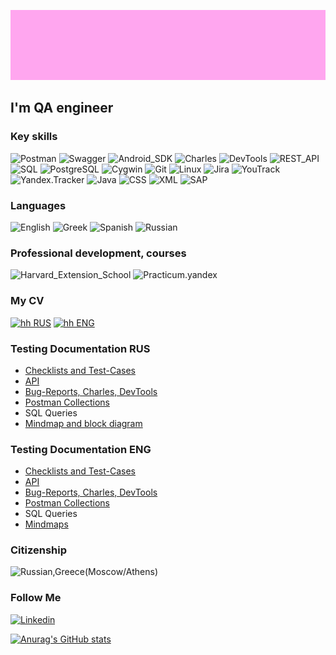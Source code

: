 [![Headeer](https://github.com/Sirena221/sirena221/blob/main/assets/Katerina%20name%20big.gif)](https://www.linkedin.com/in/ekaterina-altukhova-026842240)

## I'm QA engineer

### Key skills

![Postman](https://img.shields.io/badge/-Postman-090909?style=for-the-badge&logo=Postman&logoColor=FF8C00)
![Swagger](https://img.shields.io/badge/-Swagger-090909?style=for-the-badge&logo=Swagger&logoColor=00FF00)
![Android_SDK](https://img.shields.io/badge/-Android_SDK-090909?style=for-the-badge&logo=Android&logoColor=00FF00)
![Charles](https://img.shields.io/badge/-Charles-090909?style=for-the-badge&logo=Charles&logoColor=FF8C00)
![DevTools](https://img.shields.io/badge/-DevTools-090909?style=for-the-badge&logo=DevTools&logoColor=00FF)
![REST_API](https://img.shields.io/badge/-REST_API-090909?style=for-the-badge&logo=REST_API&logoColor=FF8C00)
![SQL](https://img.shields.io/badge/-SQL-090909?style=for-the-badge&logo=SQL&logoColor=FF8C00)
![PostgreSQL](https://img.shields.io/badge/-PostgreSQL-090909?style=for-the-badge&logo=PostgreSQL&logoColor=FFFFFF)
![Cygwin](https://img.shields.io/badge/-Cygwin-090909?style=for-the-badge&logo=Cygwin&logoColor=00FF)
![Git](https://img.shields.io/badge/-Git-090909?style=for-the-badge&logo=Git&logoColor=FF8C00)
![Linux](https://img.shields.io/badge/-Linux-090909?style=for-the-badge&logo=Linux&logoColor=FFFFFF)
![Jira](https://img.shields.io/badge/-Jira-090909?style=for-the-badge&logo=Jira&logoColor=0000FF)
![YouTrack](https://img.shields.io/badge/-YouTrack-090909?style=for-the-badge&logo=YouTrack&logoColor=0000FF)
![Yandex.Tracker](https://img.shields.io/badge/-Yandex.Tracker-090909?style=for-the-badge&logo=Yandex.Tracker&logoColor=0000FF)
![Java](https://img.shields.io/badge/-Java-090909?style=for-the-badge&logo=Java&logoColor=FF8C00)
![CSS](https://img.shields.io/badge/-CSS-090909?style=for-the-badge&logo=CSS&logoColor=FF8C00)
![XML](https://img.shields.io/badge/-XML-090909?style=for-the-badge&logo=XML&logoColor=FF8C00)
![SAP](https://img.shields.io/badge/-SAP-090909?style=for-the-badge&logo=SAP&logoColor=00FF)

### Languages
![English](https://img.shields.io/badge/-English_C1-090909?style=for-the-badge)
![Greek](https://img.shields.io/badge/-Greek_B1-090909?style=for-the-badge)
![Spanish](https://img.shields.io/badge/-Spanish_B1-090909?style=for-the-badge)
![Russian](https://img.shields.io/badge/-Russian_native-090909?style=for-the-badge)

### Professional development, courses
![Harvard_Extension_School](https://img.shields.io/badge/-Harvard_Extension_School_CS50’s_Introduction_to_Computer_Science_C,_Python_and_SQL_plus,_HTML,_CSS,_and_JavaScript-090909?style=for-the-badge)
![Practicum.yandex](https://img.shields.io/badge/-Practicum.yandex_QA_engineer-090909?style=for-the-badge)

### My CV
[![hh RUS](https://img.shields.io/badge/-hh_RUS-FF0000?style=for-the-badge&logo=hh&logoColor=990000)](https://hh.ru/applicant/resumes/view?resume=93ecf547ff0b5b4f700039ed1f585a5465367a)
[![hh ENG](https://img.shields.io/badge/-hh_ENG-FF0000?style=for-the-badge&logo=hh&logoColor=990000)](https://hh.ru/applicant/resumes/view?resume=9841e45bff0b787a120039ed1f714835366664)

### Testing Documentation RUS
- [Checklists and Test-Cases](https://github.com/Sirena221/Checklists-and-Test-Cases-RUS/find/main)
- [API](https://github.com/Sirena221/API-RUS/find/main)
- [Bug-Reports, Charles, DevTools](https://github.com/Sirena221/Bug-Reports-Charles-DevTools-RUS/find/main)
- [Postman Collections](https://github.com/Sirena221/Postman/blob/main/Yandex.prilavok.postman_collection.json)
- SQL Queries
- [Mindmap and block diagram](https://github.com/Sirena221/Mindmaps-RUS/find/main)

### Testing Documentation ENG
- [Checklists and Test-Cases](https://github.com/Sirena221/--ENG/find/main)
- [API](https://github.com/Sirena221/API-ENG/find/main)
- [Bug-Reports, Charles, DevTools](https://github.com/Sirena221/Bug-Reports-Charles-DevTools-ENG/find/main)
- [Postman Collections](https://github.com/Sirena221/Postman/blob/main/Yandex.prilavok.postman_collection.json)
- SQL Queries
- [Mindmaps](https://github.com/Sirena221/Mindmap-ENG/find/main)

### Citizenship
![Russian,_Greece_(Moscow/Athens)](https://img.shields.io/badge/-Russian,_Greece_(Moscow/Athens)-090909?style=for-the-badge)

### Follow Me
[![Linkedin](https://img.shields.io/badge/-Linkedin-090909?style=for-the-badge&logo=Linkedin&logoColor=006699)](https://www.linkedin.com/in/ekaterina-altukhova-026842240)

[![Anurag's GitHub stats](https://github-readme-stats.vercel.app/api?username=sirena221&theme=chartreuse-dark&show_icons=true)](https://github.com/anuraghazra/github-readme-stats)
